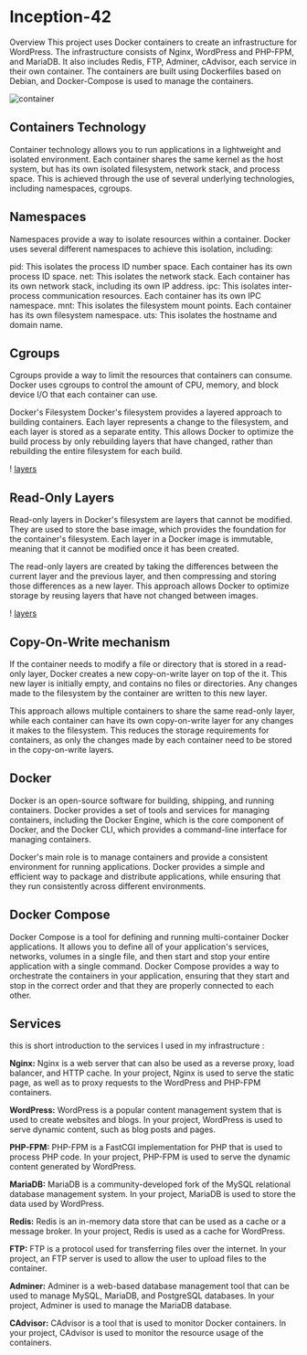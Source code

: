 # Inception-42
Overview
This project uses Docker containers to create an infrastructure for WordPress. The infrastructure consists of Nginx, WordPress and PHP-FPM, and MariaDB. It also includes Redis, FTP, Adminer, cAdvisor, each service in their own container. The containers are built using Dockerfiles based on Debian, and Docker-Compose is used to manage the containers.

![container](ReadMe/container.png)

## Containers Technology
Container technology allows you to run applications in a lightweight and isolated environment. Each container shares the same kernel as the host system, but has its own isolated filesystem, network stack, and process space. This is achieved through the use of several underlying technologies, including namespaces, cgroups.

## Namespaces
Namespaces provide a way to isolate resources within a container. Docker uses several different namespaces to achieve this isolation, including:

pid: This isolates the process ID number space. Each container has its own process ID space. net: This isolates the network stack. Each container has its own network stack, including its own IP address. ipc: This isolates inter-process communication resources. Each container has its own IPC namespace. mnt: This isolates the filesystem mount points. Each container has its own filesystem namespace. uts: This isolates the hostname and domain name.

## Cgroups
Cgroups provide a way to limit the resources that containers can consume. Docker uses cgroups to control the amount of CPU, memory, and block device I/O that each container can use.

Docker's Filesystem
Docker's filesystem provides a layered approach to building containers. Each layer represents a change to the filesystem, and each layer is stored as a separate entity. This allows Docker to optimize the build process by only rebuilding layers that have changed, rather than rebuilding the entire filesystem for each build.

! [layers](ReadMe/layers.png)

## Read-Only Layers
Read-only layers in Docker's filesystem are layers that cannot be modified. They are used to store the base image, which provides the foundation for the container's filesystem. Each layer in a Docker image is immutable, meaning that it cannot be modified once it has been created.

The read-only layers are created by taking the differences between the current layer and the previous layer, and then compressing and storing those differences as a new layer. This approach allows Docker to optimize storage by reusing layers that have not changed between images.

! [layers](ReadMe/copy%20on%20write.png)

## Copy-On-Write mechanism
If the container needs to modify a file or directory that is stored in a read-only layer, Docker creates a new copy-on-write layer on top of the it. This new layer is initially empty, and contains no files or directories. Any changes made to the filesystem by the container are written to this new layer.

This approach allows multiple containers to share the same read-only layer, while each container can have its own copy-on-write layer for any changes it makes to the filesystem. This reduces the storage requirements for containers, as only the changes made by each container need to be stored in the copy-on-write layers.

## Docker
Docker is an open-source software for building, shipping, and running containers. Docker provides a set of tools and services for managing containers, including the Docker Engine, which is the core component of Docker, and the Docker CLI, which provides a command-line interface for managing containers.

Docker's main role is to manage containers and provide a consistent environment for running applications. Docker provides a simple and efficient way to package and distribute applications, while ensuring that they run consistently across different environments.

## Docker Compose
Docker Compose is a tool for defining and running multi-container Docker applications. It allows you to define all of your application's services, networks, volumes in a single file, and then start and stop your entire application with a single command. Docker Compose provides a way to orchestrate the containers in your application, ensuring that they start and stop in the correct order and that they are properly connected to each other.

## Services
this is short introduction to the services I used in my infrastructure :

**Nginx:** Nginx is a web server that can also be used as a reverse proxy, load balancer, and HTTP cache. In your project, Nginx is used to serve the static page, as well as to proxy requests to the WordPress and PHP-FPM containers.

**WordPress:** WordPress is a popular content management system that is used to create websites and blogs. In your project, WordPress is used to serve dynamic content, such as blog posts and pages.

**PHP-FPM:** PHP-FPM is a FastCGI implementation for PHP that is used to process PHP code. In your project, PHP-FPM is used to serve the dynamic content generated by WordPress.

**MariaDB:** MariaDB is a community-developed fork of the MySQL relational database management system. In your project, MariaDB is used to store the data used by WordPress.

**Redis:** Redis is an in-memory data store that can be used as a cache or a message broker. In your project, Redis is used as a cache for WordPress.

**FTP:** FTP is a protocol used for transferring files over the internet. In your project, an FTP server is used to allow the user to upload files to the container.

**Adminer:** Adminer is a web-based database management tool that can be used to manage MySQL, MariaDB, and PostgreSQL databases. In your project, Adminer is used to manage the MariaDB database.

**CAdvisor:** CAdvisor is a tool that is used to monitor Docker containers. In your project, CAdvisor is used to monitor the resource usage of the containers.